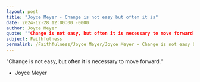 ```yaml
---
layout: post
title: "Joyce Meyer - Change is not easy but often it is"
date: 2024-12-28 12:00:00 -0000
author: Joyce Meyer
quote: ""Change is not easy, but often it is necessary to move forward.""
subject: Faithfulness
permalink: /Faithfulness/Joyce Meyer/Joyce Meyer - Change is not easy but often it is
---
```


"Change is not easy, but often it is necessary to move forward."

- Joyce Meyer
